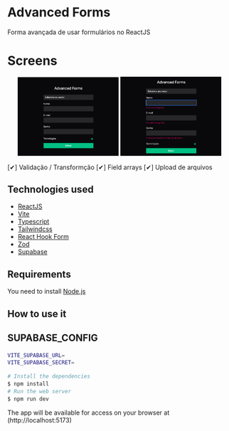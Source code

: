 # Advanced Forms

<p>
Forma avançada de usar formulários no ReactJS
</p>

# Screens

<p align="center">
  <img alt="Advanced Forms" src="./.screens/1.png" width="45%">
  <img alt="Advanced Forms" src="./.screens/2.png" width="45%">
</p>

[✔] Validação / Transformção
[✔] Field arrays
[✔] Upload de arquivos

## Technologies used

- [ReactJS](https://pt-br.reactjs.org)
- [Vite](https://vitejs.dev)
- [Typescript](https://www.typescriptlang.org)
- [Tailwindcss](https://tailwindcss.com)
- [React Hook Form](https://react-hook-form.com)
- [Zod](https://zod.dev/)
- [Supabase](https://supabase.com)

## Requirements

You need to install [Node.js](https://nodejs.org)

## How to use it

## SUPABASE_CONFIG


```bash
VITE_SUPABASE_URL=
VITE_SUPABASE_SECRET=
```


```bash
# Install the dependencies
$ npm install
# Run the web server
$ npm run dev
```

The app will be available for access on your browser at (http://localhost:5173)

